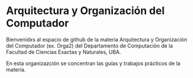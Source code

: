 # Arquitectura y Organización del Computador
Bienvenidxs al espacio de github de la materia Arquitectura y Organización del Computador (ex. Orga2) del Departamento de Computación de la Facultad de Ciencias Exactas y Naturales, UBA.

En esta organizazción se concentran las guías y trabajos prácticos de la materia.
